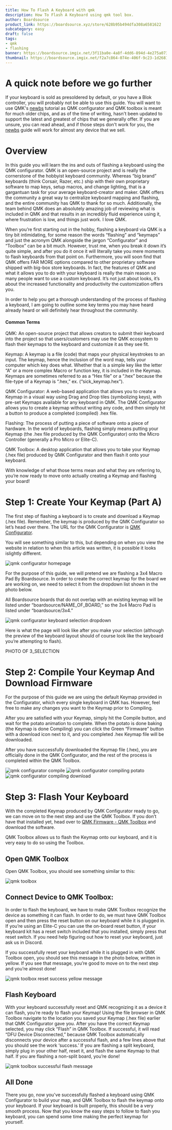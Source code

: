 ```yaml
---
title: How To Flash A Keyboard with qmk
description: How To Flash A Keyboard using qmk tool box.
author: Boardsource
product_link: https://boardsource.xyz/store/628b95b494dfa308a6581622
subcategory: easy
draft: false
tags: 
- qmk
- flashing
banner: https://boardsource.imgix.net/3f11ba0e-4a8f-4dd6-894d-4e275a073c4c.jpg
thumbnail: https://boardsource.imgix.net/f2a7c864-074e-406f-9c23-1d26813114e4.jpg?auto=format&ixlib=react-9.2.0&q=80&w=200&dpr=1
---
```


# A quick note before we go further

If your keyboard is sold as presoldered by default, or you have a Blok
controller, you will probably not be able to use this guide. You will want to
use QMK's [newbs](https://docs.qmk.fm/#/newbs) tutorial as QMK configurator and
QMK toolbox is meant for much older chips, and as of the time of writing, hasn't
been updated to support the latest and greatest of chips that we generally
offer. If you are unsure, you can read ahead, and if those steps don't work for
you, the [newbs](https://docs.qmk.fm/#/newbs) guide will work for almost any
device that we sell.

# Overview

In this guide you will learn the ins and outs of flashing a keyboard using the
QMK configurator. QMK is an open-source project and is really the cornerstone of
the hobbyist keyboard community. Whereas “big brand” keyboards (think Corsair,
Razer, etc.) ship with their own proprietary software to map keys, setup macros,
and change lighting, that is a gargantuan task for your average keyboard-creator
and maker. QMK offers the community a great way to centralize keyboard mapping
and flashing, and the entire community has QMK to thank for so much.
Additionally, the team behind QMK does an absolutely amazing job of reviewing
what is included in QMK and that results in an incredibly fluid experience using
it, where frustration is low, and things just work. I love QMK.

When you’re first starting out in the hobby, flashing a keyboard via QMK is a
tiny bit intimidating, for some reason the words “flashing” and “keymaps” and
just the acronym QMK alongside the jargon “Configurator” and “Toolbox” can be a
bit much. However, trust me, when you break it down it’s quite simple, and after
you do it once it will literally take you mere moments to flash keyboards from
that point on. Furthermore, you will soon find that QMK offers FAR MORE options
compared to other proprietary software shipped with big-box store keyboards. In
fact, the features of QMK and what it allows you to do with your keyboard is
really the main reason so many people want to use a custom keyboard. It’s not
just about looks, it’s about the increased functionality and productivity the
customization offers you.

In order to help you get a thorough understanding of the process of flashing a
keyboard, I am going to outline some key terms you may have heard already heard
or will definitely hear throughout the community.

#### Common Terms

QMK: An open-source project that allows creators to submit their keyboard into
the project so that users/customers may use the QMK ecosystem to flash their
keymaps to the keyboard and customize it as they see fit.

Keymap: A keymap is a file (code) that maps your physical keystrokes to an
input. The keymap, hence the inclusion of the word map, tells your computer
which key does what. Whether that is a simple key like the letter “A” or a more
complex Macro or function key, it is included in the Keymap. Keymaps are
sometimes referred to as a “Hex file” or a “.hex” because the file-type of a
Keymap is “.hex,” ex. (“sick_keymap.hex”).

QMK Configurator: A web-based application that allows you to create a Keymap in
a visual way using Drag and Drop tiles (symbolizing keys), with pre-set Keymaps
available for any keyboard in QMK. The QMK Configurator allows you to create a
keymap without writing any code, and then simply hit a button to produce a
completed (compiled) .hex file.

Flashing: The process of putting a piece of software onto a piece of hardware.
In the world of keyboards, flashing simply means putting your Keymap (the .hex
file produced by the QMK Configurator) onto the Micro Controller (generally a
Pro Micro or Elite-C).

QMK Toolbox: A desktop application that allows you to take your Keymap (.hex
file) produced by QMK Configurator and then flash it onto your keyboard.

With knowledge of what those terms mean and what they are referring to, you’re
now ready to move onto actually creating a Keymap and flashing your board!

# Step 1: Create Your Keymap (Part A)
The first step of flashing a keyboard is to create and download a Keymap (.hex
file). Remember, the keymap is produced by the QMK Configurator so let’s head
over there. The URL for the QMK Configurator is [QMK
Configurator](https://config.qmk.fm/).

You will see something similar to this, but depending on when you view the
website in relation to when this article was written, it is possible it looks
islightly different.

![qmk configurator
homepage](https://boardsource.imgix.net/5289d5d7-c39f-4ce5-af6e-5fd9632f85ec.jpg)

For the purpose of this guide, we will pretend we are flashing a 3x4 Macro Pad
By Boardsource. In order to create the correct keymap for the board we are
working on, we need to select it from the dropdown list shown in the photo
below.

All Boardsource boards that do not overlap with an existing keymap will be
listed under “boardsource/NAME_OF_BOARD,” so the 3x4 Macro Pad is listed under
“boardsource/3x4.”

![qmk configurator keyboard selection dropdown]()

Here is what the page will look like after you make your selection (although the
preview of the keyboard layout should of course look like the keyboard you’re
attempting to flash).

PHOTO OF 3_SELECTION


# Step 2:  Compile Your Keymap And Download Firmware
For the purpose of this guide we are using the default Keymap provided in the
Configurator, which every single keyboard in QMK has. However, feel free to make
any changes you want to the Keymap prior to Compiling.

After you are satisfied with your Keymap, simply hit the Compile button, and
wait for the potato animation to complete. When the potato is done baking (the
Keymap is done Compiling) you can click the Green “Firmware” button with a
download icon next to it, and you completed .hex Keymap file will be downloaded.

After you have successfully downloaded the Keymap file (.hex), you are
officially done in the QMK Configurator, and the rest of the process is
completed within the QMK Toolbox.

![qmk configurator
compile](https://boardsource.imgix.net/67be2012-ebc8-42d4-aabb-acd4e27df777.jpg)
![qmk configurator compiling
potato](https://boardsource.imgix.net/42f08c42-8bd5-4df2-b717-b5cb688a85ce.jpg)
![qmk configurator compiling
download](https://boardsource.imgix.net/4a8f1e2b-644c-4cdc-a86d-83d255babbd5.jpg)

# Step 3:  Flash Your Keyboard
With the completed Keymap produced by QMK Configurator ready to go, we can move
on to the next step and use the QMK Toolbox. If you don’t have that installed
yet, head over to [QMK Firmware - QMK Toolbox](https://qmk.fm/toolbox/) and
download the software.

QMK Toolbox allows us to flash the Keymap onto our keyboard, and it is very easy
to do so using the Toolbox.

## Open QMK Toolbox

Open QMK Toolbox, you should see something similar to this:

![qmk
toolbox](https://boardsource.imgix.net/ec89f4c8-ea52-4536-95f9-18eb386f051a.jpg)

## Connect Device to QMK Toolbox: 

In order to flash the keyboard, we have to make QMK Toolbox recognize the device
as something it can flash. In order to do, we must have QMK Toolbox open and
then press the reset button on our keyboard while it is plugged in. If you’re
using an Elite-C you can use the on-board reset button, if your keyboard kit has
a reset switch included that you installed, simply press that reset switch. If
you need help figuring out how to reset your keyboard, just ask us in Discord.

If you successfully reset your keyboard while it is plugged in with QMK Toolbox
open, you should see this message in the photo below, written in yellow. If you
see that message, you’re good to move on to the next step and you’re almost
done!

![qmk toolbox reset success yellow
message](https://boardsource.imgix.net/44a1b3f9-086c-45aa-946c-0bd966a99282.jpg)

## Flash Keyboard 

With your keyboard successfully reset and QMK recognizing it as a device it can
flash, you’re ready to flash your Keymap! Using the file browser in QMK Toolbox
navigate to the location you saved your Keymap (.hex file) earlier that QMK
Configurator gave you. After you have the correct Keymap selected, you may click
“Flash” in QMK Toolbox. If successful, it will read “DFU Device Disconnected,”
because QMK Toolbox automatically disconnects your device after a successful
flash, and a few lines above that you should see the work ‘success.’ If you are
flashing a split keyboard, simply plug in your other half, reset it, and flash
the same Keymap to that half. If you are flashing a non-split board, you’re
done!

![qmk toolbox successful flash
message](https://boardsource.imgix.net/29e30042-a448-40c2-bab8-796e23dadceb.jpg)

## All Done

There you go, now you've successfully flashed a keyboard using QMK Configurator
to build your map, and QMK Toolbox to flash the keymap onto your keyboard. If
your keyboard is built properly, this should be a very smooth process. Now that
you know the easy steps to follow to flash you keyboard, you can spend some time
making the perfect keymap for yourself.
